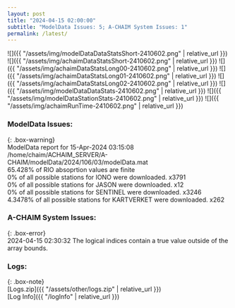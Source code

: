 ```yaml
---
layout: post
title: "2024-04-15 02:00:00"
subtitle: "ModelData Issues: 5; A-CHAIM System Issues: 1"
permalink: /latest/
---
```


![]({{ "/assets/img/modelDataDataStatsShort-2410602.png" | relative_url }})
![]({{ "/assets/img/achaimDataStatsShort-2410602.png" | relative_url }})
![]({{ "/assets/img/achaimDataStatsLong00-2410602.png" | relative_url }})
![]({{ "/assets/img/achaimDataStatsLong01-2410602.png" | relative_url }})
![]({{ "/assets/img/achaimDataStatsLong02-2410602.png" | relative_url }})
![]({{ "/assets/img/modelDataDataStats-2410602.png" | relative_url }})
![]({{ "/assets/img/modelDataStationStats-2410602.png" | relative_url }})
![]({{ "/assets/img/achaimRunTime-2410602.png" | relative_url }})


### ModelData Issues:  
  
{: .box-warning}  
 ModelData report for 15-Apr-2024 03:15:08   
 /home/chaim/ACHAIM_SERVER/A-CHAIM/modelData/2024/106/03/modelData.mat   
 65.428% of RIO absoprtion values are finite   
 0% of all possible stations for IONO were downloaded. x3791   
 0% of all possible stations for JASON were downloaded. x12   
 0% of all possible stations for SENTINEL were downloaded. x3246   
 4.3478% of all possible stations for KARTVERKET were downloaded. x262   
  
### A-CHAIM System Issues:  
  
{: .box-error}  
2024-04-15 02:30:32 The logical indices contain a true value outside of the array bounds.  

### Logs:  
  
{: .box-note}  
[Logs.zip]({{ "/assets/other/logs.zip" | relative_url }})  
[Log Info]({{ "/logInfo" | relative_url }})  
